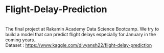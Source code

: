# Flight-Delay-Prediction
<br> The final project at Rakamin Academy Data Science Bootcamp. We try to  build a model that can predict flight delays especially for January in the coming years.
<br> Dataset : https://www.kaggle.com/divyansh22/flight-delay-prediction
